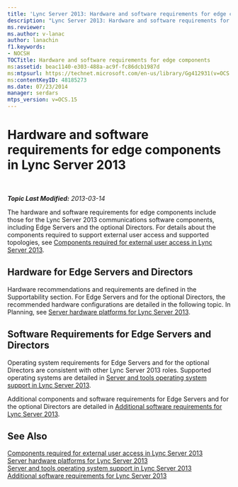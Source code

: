 ```yaml
---
title: 'Lync Server 2013: Hardware and software requirements for edge components'
description: "Lync Server 2013: Hardware and software requirements for edge components."
ms.reviewer: 
ms.author: v-lanac
author: lanachin
f1.keywords:
- NOCSH
TOCTitle: Hardware and software requirements for edge components
ms:assetid: beac1140-e303-488a-ac9f-fc86dcb1987d
ms:mtpsurl: https://technet.microsoft.com/en-us/library/Gg412931(v=OCS.15)
ms:contentKeyID: 48185273
ms.date: 07/23/2014
manager: serdars
mtps_version: v=OCS.15
---
```


# Hardware and software requirements for edge components in Lync Server 2013

<div data-xmlns="http://www.w3.org/1999/xhtml">

<div class="topic" data-xmlns="http://www.w3.org/1999/xhtml" data-msxsl="urn:schemas-microsoft-com:xslt" data-cs="https://msdn.microsoft.com/">

<div data-asp="https://msdn2.microsoft.com/asp">



</div>

<div id="mainSection">

<div id="mainBody">

<span> </span>

_**Topic Last Modified:** 2013-03-14_

The hardware and software requirements for edge components include those for the Lync Server 2013 communications software components, including Edge Servers and the optional Directors. For details about the components required to support external user access and supported topologies, see [Components required for external user access in Lync Server 2013](lync-server-2013-components-required-for-external-user-access.md).

<div>

## Hardware for Edge Servers and Directors

Hardware recommendations and requirements are defined in the Supportability section. For Edge Servers and for the optional Directors, the recommended hardware configurations are detailed in the following topic. In Planning, see [Server hardware platforms for Lync Server 2013](lync-server-2013-server-hardware-platforms.md).

</div>

<div>

## Software Requirements for Edge Servers and Directors

Operating system requirements for Edge Servers and for the optional Directors are consistent with other Lync Server 2013 roles. Supported operating systems are detailed in [Server and tools operating system support in Lync Server 2013](lync-server-2013-server-and-tools-operating-system-support.md).

Additional components and software requirements for Edge Servers and for the optional Directors are detailed in [Additional software requirements for Lync Server 2013](lync-server-2013-additional-software-requirements.md).

</div>

<div>

## See Also


[Components required for external user access in Lync Server 2013](lync-server-2013-components-required-for-external-user-access.md)  
[Server hardware platforms for Lync Server 2013](lync-server-2013-server-hardware-platforms.md)  
[Server and tools operating system support in Lync Server 2013](lync-server-2013-server-and-tools-operating-system-support.md)  
[Additional software requirements for Lync Server 2013](lync-server-2013-additional-software-requirements.md)  
  

</div>

</div>

<span> </span>

</div>

</div>

</div>

